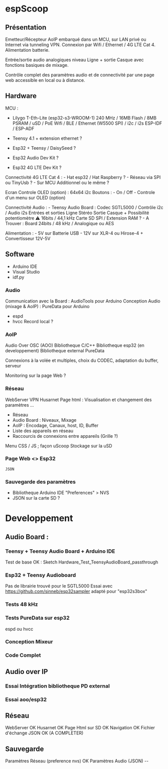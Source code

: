 # espScoop
## Présentation

Emetteur/Récepteur AoIP embarqué dans un MCU, sur LAN privé ou Internet via tunneling VPN. 
Connexion par Wifi / Ethernet / 4G LTE Cat 4. Alimentation batterie.

Entrée/sortie audio analogiques niveau Ligne + sortie Casque avec fonctions basiques de mixage.

Contrôle complet des paramètres audio et de connectivité par une page web accessible en local ou à distance.

## Hardware
 
MCU : 
   - Lilygo T-Eth-Lite (esp32-s3-WROOM-1)
      240 MHz / 16MB Flash / 8MB PSRAM / uSD / PoE
      Wifi / BLE / Ethernet (W5500 SPI) / i2c / i2s
      ESP-IDF / ESP-ADF

   - Teensy 4.1 + extension ethernet ?

   - Esp32 + Teensy / DaisySeed ?

   - Esp32 Audio Dev Kit ?

   - Esp32 4G LTE Dev Kit ?

Connectivité 4G LTE Cat 4 : 
    - Hat esp32 / Hat Raspberry ?
    - Réseau via SPI ou TinyUsb ?
    - Sur MCU Additionnel ou le même ?
        
Ecran Controle OLED (option) : 64x64 i2c
 Boutons : 
    - On / Off
    - Controle d'un menu sur OLED (option)
  

Connectivité Audio :
     - Teensy Audio Board :
         Codec SGTL5000 / Contrôle i2c / Audio i2s
         Entrées et sorties Ligne Stéréo
         Sortie Casque + Possibilité potentiomètre
         ⚠️ 16bits / 44,1 kHz
         Carte SD SPI / Extension RAM ?
      - A Trouver : Board 24bits / 48 kHz / Analogique ou AES

Alimentation :
      - 5V sur Batterie USB
      - 12V sur XLR-4 ou Hirose-4 + Convertisseur 12V-5V

## Software
 - Arduino IDE
 - Visual Studio
 - idf.py
    
### Audio
Communication avec la Board : AudioTools pour Arduino
Conception Audio (mixage & AoIP) : PureData pour Arduino
 - espd
 - hvcc
    Record local ?
    
### AoIP
Audio Over OSC (AOO)
 Bibliotheque C/C++
 Bibliotheque esp32 (en developpement)
 Bibliotheque external PureData

Connexions à la volée et multiples, choix du CODEC, adaptation du buffer, serveur 

Monitoring sur la page Web ?
  
### Réseau
WebServer
VPN Husarnet
Page html : Visualisation et changement des paramètres ...
 - Réseau
 - Audio Board : Niveaux, Mixage
  - AoIP : Encodage, Canaux, host, ID, Buffer
  - Liste des appareils en réseau
  - Raccourcis de connexions entre appareils (Grille ?)
                    
Menu CSS / JS ; façon uScoop
Stockage sur la uSD
      
### Page Web <> Esp32
    JSON

### Sauvegarde des paramètres
 - Bibliotheque Arduino IDE "Preferences" > NVS
 - JSON sur la carte SD ?
    
# Developpement
## Audio Board :
### Teensy + Teensy Audio Board + Arduino IDE
 Test de base OK : Sketch Hardware_Test_TeensyAudioBoard_passthrough
### Esp32 + Teensy Audioboard
 Pas de librairie trouvé pour le SGTL5000
 Essai avec https://github.com/sinneb/esp32sampler adapté pour "esp32s3box"
### Tests 48 kHz
### Tests PureData sur esp32
espd ou hvcc
### Conception Mixeur
### Code Complet

## Audio over IP
### Essai Intégration bibliotheque PD external
### Essai aoo/esp32

## Réseau
WebServer OK
Husarnet OK
Page Html sur SD OK
Navigation OK
Fichier d'échange JSON OK (A COMPLETER)

## Sauvegarde
Paramètres Réseau (preference nvs) OK
Paramètres Audio (JSON) -- 
